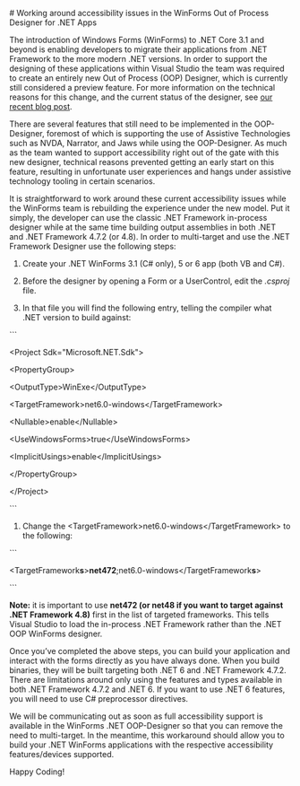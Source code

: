 \# Working around accessibility issues in the WinForms Out of Process Designer
for .NET Apps

The introduction of Windows Forms (WinForms) to .NET Core 3.1 and beyond is
enabling developers to migrate their applications from .NET Framework to the
more modern .NET versions. In order to support the designing of these
applications within Visual Studio the team was required to create an entirely
new Out of Process (OOP) Designer, which is currently still considered a preview
feature. For more information on the technical reasons for this change, and the
current status of the designer, see [our recent blog
post](https://devblogs.microsoft.com/dotnet/state-of-the-windows-forms-designer-for-net-applications/).

There are several features that still need to be implemented in the
OOP-Designer, foremost of which is supporting the use of Assistive Technologies
such as NVDA, Narrator, and Jaws while using the OOP-Designer. As much as the
team wanted to support accessibility right out of the gate with this new
designer, technical reasons prevented getting an early start on this feature,
resulting in unfortunate user experiences and hangs under assistive technology
tooling in certain scenarios.

It is straightforward to work around these current accessibility issues while
the WinForms team is rebuilding the experience under the new model. Put it
simply, the developer can use the classic .NET Framework in-process designer
while at the same time building output assemblies in both .NET and .NET
Framework 4.7.2 (or 4.8). In order to multi-target and use the .NET Framework
Designer use the following steps:

1.  Create your .NET WinForms 3.1 (C\# only), 5 or 6 app (both VB and C\#).

2.  Before the designer by opening a Form or a UserControl, edit the *.csproj*
    file.

3.  In that file you will find the following entry, telling the compiler what
    .NET version to build against:

\`\`\`

\<Project Sdk="Microsoft.NET.Sdk"\>

\<PropertyGroup\>

\<OutputType\>WinExe\</OutputType\>

\<TargetFramework\>net6.0-windows\</TargetFramework\>

\<Nullable\>enable\</Nullable\>

\<UseWindowsForms\>true\</UseWindowsForms\>

\<ImplicitUsings\>enable\</ImplicitUsings\>

\</PropertyGroup\>

\</Project\>

\`\`\`

1.  Change the \<TargetFramework\>net6.0-windows\</TargetFramework\> to the
    following:

\`\`\`

\<TargetFramework**s**\>**net472**;net6.0-windows\</TargetFramework**s**\>

\`\`\`

**Note:** it is important to use **net472 (or net48 if you want to target
against .NET Framework 4.8)** first in the list of targeted frameworks. This
tells Visual Studio to load the in-process .NET Framework rather than the .NET
OOP WinForms designer.

Once you’ve completed the above steps, you can build your application and
interact with the forms directly as you have always done. When you build
binaries, they will be built targeting both .NET 6 and .NET Framework 4.7.2.
There are limitations around only using the features and types available in both
.NET Framework 4.7.2 and .NET 6. If you want to use .NET 6 features, you will
need to use C\# preprocessor directives.

We will be communicating out as soon as full accessibility support is available
in the WinForms .NET OOP-Designer so that you can remove the need to
multi-target. In the meantime, this workaround should allow you to build your
.NET WinForms applications with the respective accessibility features/devices
supported.

Happy Coding!

